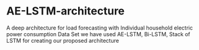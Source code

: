 # AE-LSTM-architecture
A deep architecture for load forecasting with Individual household electric power consumption Data Set
we have used AE-LSTM, Bi-LSTM, Stack of LSTM for creating our proposed architecture 
